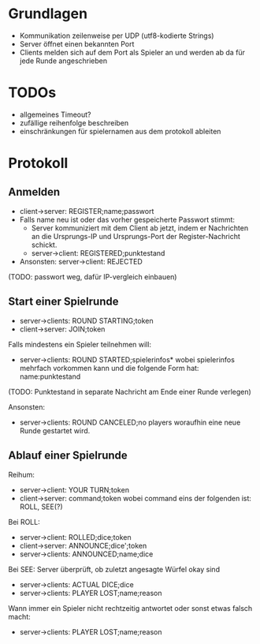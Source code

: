 Grundlagen
==========
- Kommunikation zeilenweise per UDP (utf8-kodierte Strings)
- Server öffnet einen bekannten Port
- Clients melden sich auf dem Port als Spieler an und werden ab da für jede Runde angeschrieben

TODOs
=====
- allgemeines Timeout?
- zufällige reihenfolge beschreiben
- einschränkungen für spielernamen aus dem protokoll ableiten

Protokoll
=========

Anmelden
--------
- client->server: REGISTER;name;passwort
- Falls name neu ist oder das vorher gespeicherte Passwort stimmt:
  - Server kommuniziert mit dem Client ab jetzt, indem er Nachrichten an die Ursprungs-IP und Ursprungs-Port der Register-Nachricht schickt.
  - server->client: REGISTERED;punktestand
- Ansonsten:
  server->client: REJECTED

(TODO: passwort weg, dafür IP-vergleich einbauen)
  
Start einer Spielrunde
-----------------------
- server->clients: ROUND STARTING;token
- client->server: JOIN;token

Falls mindestens ein Spieler teilnehmen will:
- server->clients: ROUND STARTED;spielerinfos*
  wobei spielerinfos mehrfach vorkommen kann und die folgende Form hat:
  name:punktestand

(TODO: Punktestand in separate Nachricht am Ende einer Runde verlegen)
  
Ansonsten:
- server->clients: ROUND CANCELED;no players
  woraufhin eine neue Runde gestartet wird.

Ablauf einer Spielrunde
-----------------------
Reihum:
- server->client: YOUR TURN;token
- client->server: command;token
  wobei command eins der folgenden ist: ROLL, SEE(?)
  
Bei ROLL:
- server->client: ROLLED;dice;token
- client->server: ANNOUNCE;dice';token
- server->clients: ANNOUNCED;name;dice

Bei SEE:
Server überprüft, ob zuletzt angesagte Würfel okay sind
- server->clients: ACTUAL DICE;dice
- server->clients: PLAYER LOST;name;reason

Wann immer ein Spieler nicht rechtzeitig antwortet oder sonst etwas falsch macht:
- server->clients: PLAYER LOST;name;reason

